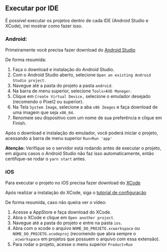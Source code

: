 ## Executar por IDE
É possível executar os projetos dentro de cada IDE (Android Studio e XCode), irei mostrar como fazer isso.

### Android:

Primeiramente você precisa fazer download do [Android Studio](https://developer.android.com/studio)

De forma resumida:

1. Faça o download e instalação do Android Studio.
2. Com o Android Studio aberto, selecione `Open an existing Android Studio project`.
3. Navegue até a pasta do projeto a pasta `android`.
4. Na barra de menu superior, selecione `Tools>AVD Maneger`.
5. Clique em `Create Virtual Device,` selecione o emulador desejado (recomendo o Pixel2 ou superior).
6. Na Tela `System Image`, selecione a aba `x86 Images` e faça download de uma imagem que seja `x86_64`.
7. Renomeie seu dispositivo com um nome de sua preferência e clique em Finish.

Após o download e instalação do emulador, você poderá iniciar o projeto, acessando a barra de menu superior `Run>Run 'app'`

**Atenção:** Verifique se o servidor está rodando antes de executar o projeto, em alguns casos o Android Studio não faz isso automaticamente, então certifique-se rodar o `yarn start` antes.

### iOS

Para executar o projeto no iOS precisa fazer download do [XCode](https://apps.apple.com/br/app/xcode/id497799835?mt=12)

Após realizar a instalação do XCode, siga o [tutorial de configuração](https://drive.google.com/drive/folders/1k-DV6iIuqZnE723eYAvvg5rAkjvt3yuD?usp=sharing)

De forma resumida, caso não queira ver o vídeo:

1. Acesse a AppStore e faça download do XCode.
2. Abra o XCode e clique em `Open another project`.
3. Navegue até a pasta do projeto e entre na pasta `ios`.
4. Abra com o xcode o arquivo `NOME_DO_PROJETO.xcworkspace` ou `NOME_DO_PROJETO.xcodeproj` (recomendo que abra sempre o `.xcworkspace` em projetos que possuem o arquivo com essa extensão).
5. Para rodar o projeto, acesse o menu superior `Product>Run`
